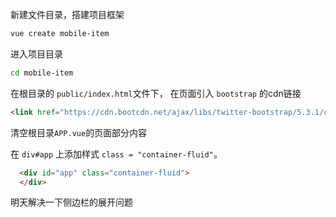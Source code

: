 新建文件目录，搭建项目框架

```bash
vue create mobile-item
```

进入项目目录

```bash
cd mobile-item
```

在根目录的 `public/index.html`文件下， 在页面引入 `bootstrap` 的cdn链接

```html
<link href="https://cdn.bootcdn.net/ajax/libs/twitter-bootstrap/5.3.1/css/bootstrap.min.css" rel="stylesheet">
```

清空根目录`APP.vue`的页面部分内容

在 `div#app` 上添加样式 `class = "container-fluid"`。

```html
  <div id="app" class="container-fluid">
  </div>
```

明天解决一下侧边栏的展开问题
